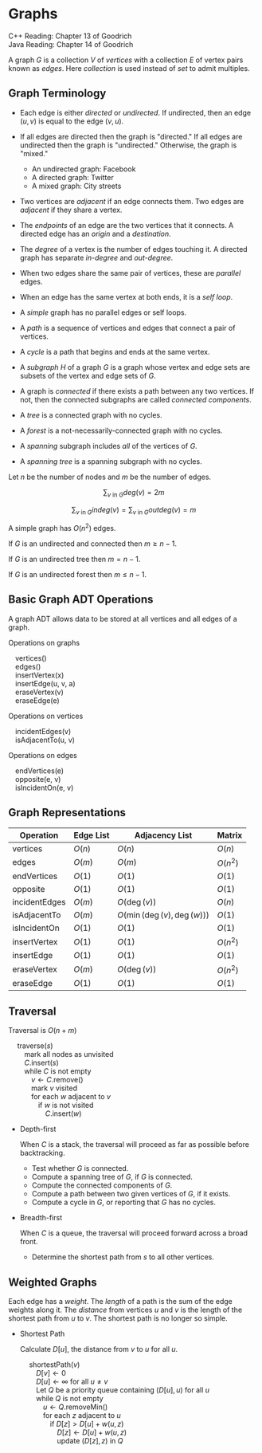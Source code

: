 # Graphs

C++ Reading: Chapter 13 of Goodrich  
Java Reading: Chapter 14 of Goodrich

A graph $G$ is a collection $V$ of *vertices* with a collection $E$ of vertex pairs known as *edges*. Here *collection* is used instead of *set* to admit multiples.

## Graph Terminology

- Each edge is either *directed* or *undirected*. If undirected, then an edge $(u, v)$ is equal to the edge $(v, u)$.
- If all edges are directed then the graph is "directed." If all edges are undirected then the graph is "undirected." Otherwise, the graph is "mixed."

	- An undirected graph: Facebook
	- A directed graph: Twitter
	- A mixed graph: City streets

- Two vertices are *adjacent* if an edge connects them. Two edges are *adjacent* if they share a vertex.
- The *endpoints* of an edge are the two vertices that it connects. A directed edge has an *origin* and a *destination*.
- The *degree* of a vertex is the number of edges touching it. A directed graph has separate *in-degree* and *out-degree*.
- When two edges share the same pair of vertices, these are *parallel* edges.
- When an edge has the same vertex at both ends, it is a *self loop*.
- A *simple* graph has no parallel edges or self loops.
- A *path* is a sequence of vertices and edges that connect a pair of vertices.
- A *cycle* is a path that begins and ends at the same vertex.
- A *subgraph* $H$ of a graph $G$ is a graph whose vertex and edge sets are subsets of the vertex and edge sets of $G$.
- A graph is *connected* if there exists a path between any two vertices. If not, then the connected subgraphs are called *connected components*.
- A *tree* is a connected graph with no cycles.
- A *forest* is a not-necessarily-connected graph with no cycles.
- A *spanning* subgraph includes *all* of the vertices of $G$.
- A *spanning tree* is a spanning subgraph with no cycles.

Let $n$ be the number of nodes and $m$ be the number of edges.

$$\sum_{v\ \textrm{in}\ G} \textit{deg}(v) = 2m$$

$$\sum_{v\ \textrm{in}\ G} \textit{indeg}(v) = \sum_{v\ \textrm{in}\ G} \textit{outdeg}(v) = m$$

A simple graph has $O(n^2)$ edges.

If $G$ is an undirected and connected then $m \ge n - 1$.

If $G$ is an undirected tree then $m = n - 1$.

If $G$ is an undirected forest then $m \le n - 1$.

## Basic Graph ADT Operations

A graph ADT allows data to be stored at all vertices and all edges of a graph.

Operations on graphs

&emsp;vertices()  
&emsp;edges()  
&emsp;insertVertex(x)  
&emsp;insertEdge(u, v, a)  
&emsp;eraseVertex(v)  
&emsp;eraseEdge(e)

Operations on vertices

&emsp;incidentEdges(v)  
&emsp;isAdjacentTo(u, v)

Operations on edges

&emsp;endVertices(e)  
&emsp;opposite(e, v)  
&emsp;isIncidentOn(e, v)

## Graph Representations

| Operation     | Edge List  | Adjacency List             | Matrix     |
|---------------|------------|----------------------------|------------|
| vertices      | $O(n)$     | $O(n)$                     | $O(n)$     |
| edges         | $O(m)$     | $O(m)$                     | $O(n^2)$   |
| endVertices   | $O(1)$     | $O(1)$                     | $O(1)$     |
| opposite      | $O(1)$     | $O(1)$                     | $O(1)$     |
| incidentEdges | $O(m)$     | $O(\deg(v))$               | $O(n)$     |
| isAdjacentTo  | $O(m)$     | $O(\min(\deg(v),\deg(w)))$ | $O(1)$     |
| isIncidentOn  | $O(1)$     | $O(1)$                     | $O(1)$     |
| insertVertex  | $O(1)$     | $O(1)$                     | $O(n^2)$   |
| insertEdge    | $O(1)$     | $O(1)$                     | $O(1)$     |
| eraseVertex   | $O(m)$     | $O(\deg(v))$               | $O(n^2)$   |
| eraseEdge     | $O(1)$     | $O(1)$                     | $O(1)$     |

## Traversal

Traversal is $O(n + m)$

&emsp; traverse($s$)  
&emsp;&emsp; mark all nodes as unvisited  
&emsp;&emsp; $C$.insert($s$)  
&emsp;&emsp; while $C$ is not empty  
&emsp;&emsp;&emsp; $v \gets C$.remove()  
&emsp;&emsp;&emsp; mark $v$ visited  
&emsp;&emsp;&emsp; for each $w$ adjacent to $v$  
&emsp;&emsp;&emsp;&emsp; if $w$ is not visited  
&emsp;&emsp;&emsp;&emsp;&emsp; $C$.insert($w$)  

- Depth-first

	When $C$ is a stack, the traversal will proceed as far as possible before backtracking.

	- Test whether $G$ is connected.
	- Compute a spanning tree of $G$, if $G$ is connected.
	- Compute the connected components of $G$.
	- Compute a path between two given vertices of $G$, if it exists.
	- Compute a cycle in $G$, or reporting that $G$ has no cycles.

- Breadth-first

	When $C$ is a queue, the traversal will proceed forward across a broad front.

	- Determine the shortest path from $s$ to all other vertices.

## Weighted Graphs

Each edge has a *weight*. The *length* of a path is the sum of the edge weights along it. The *distance* from vertices $u$ and $v$ is the length of the shortest path from $u$ to $v$. The shortest path is no longer so simple.

- Shortest Path

	Calculate $D[u]$, the distance from $v$ to $u$ for all $u$.

	&emsp; shortestPath($v$)  
	&emsp;&emsp; $D[v]\gets 0$  
	&emsp;&emsp; $D[u]\gets \infty$ for all $u\neq v$  
	&emsp;&emsp; Let $Q$ be a priority queue containing $(D[u], u)$ for all $u$  
	&emsp;&emsp; while $Q$ is not empty  
	&emsp;&emsp;&emsp; $u\gets Q$.removeMin()  
	&emsp;&emsp;&emsp; for each $z$ adjacent to *u*  
	&emsp;&emsp;&emsp;&emsp; if $D[z]\gt D[u] + w(u, z)$  
	&emsp;&emsp;&emsp;&emsp;&emsp; $D[z]\gets D[u] + w(u, z)$  
	&emsp;&emsp;&emsp;&emsp;&emsp; update $(D[z], z)$ in $Q$
